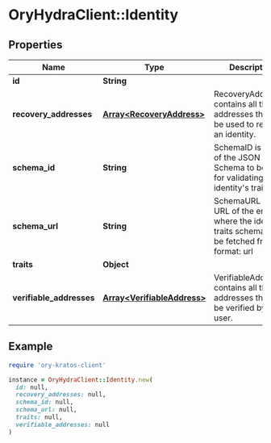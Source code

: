 # OryHydraClient::Identity

## Properties

| Name | Type | Description | Notes |
| ---- | ---- | ----------- | ----- |
| **id** | **String** |  |  |
| **recovery_addresses** | [**Array&lt;RecoveryAddress&gt;**](RecoveryAddress.md) | RecoveryAddresses contains all the addresses that can be used to recover an identity. | [optional] |
| **schema_id** | **String** | SchemaID is the ID of the JSON Schema to be used for validating the identity&#39;s traits. |  |
| **schema_url** | **String** | SchemaURL is the URL of the endpoint where the identity&#39;s traits schema can be fetched from.  format: url |  |
| **traits** | **Object** |  |  |
| **verifiable_addresses** | [**Array&lt;VerifiableAddress&gt;**](VerifiableAddress.md) | VerifiableAddresses contains all the addresses that can be verified by the user. | [optional] |

## Example

```ruby
require 'ory-kratos-client'

instance = OryHydraClient::Identity.new(
  id: null,
  recovery_addresses: null,
  schema_id: null,
  schema_url: null,
  traits: null,
  verifiable_addresses: null
)
```

